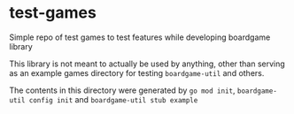 # test-games
Simple repo of test games to test features while developing boardgame library

This library is not meant to actually be used by anything, other than serving as an example games directory for testing `boardgame-util` and others. 

The contents in this directory were generated by `go mod init`, `boardgame-util config init` and `boardgame-util stub example`

